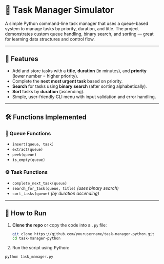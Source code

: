 # 🧠 Task Manager Simulator 

A simple Python command-line task manager that uses a queue-based system to manage tasks by priority, duration, and title. 
The project demonstrates custom queue handling, binary search, and sorting — great for learning data structures and control flow.

---

## 📌 Features

- Add and store tasks with a **title**, **duration** (in minutes), and **priority** (lower number = higher priority).
- Complete the **next most urgent task** based on priority.
- **Search** for tasks using **binary search** (after sorting alphabetically).
- **Sort** tasks by **duration** (ascending).
- Simple, user-friendly CLI menu with input validation and error handling.

---

## 🛠️ Functions Implemented

### 🔁 Queue Functions
- `insert(queue, task)`
- `extract(queue)`
- `peek(queue)`
- `is_empty(queue)`

### ⚙️ Task Functions
- `complete_next_task(queue)`
- `search_for_task(queue, title)` *(uses binary search)*
- `sort_tasks(queue)` *(by duration ascending)*

---

## 🚀 How to Run

1. **Clone the repo** or copy the code into a `.py` file:
   ```bash
   git clone https://github.com/yourusername/task-manager-python.git
   cd task-manager-python

   
2. Run the script using Python:
```bash
python task_manager.py



